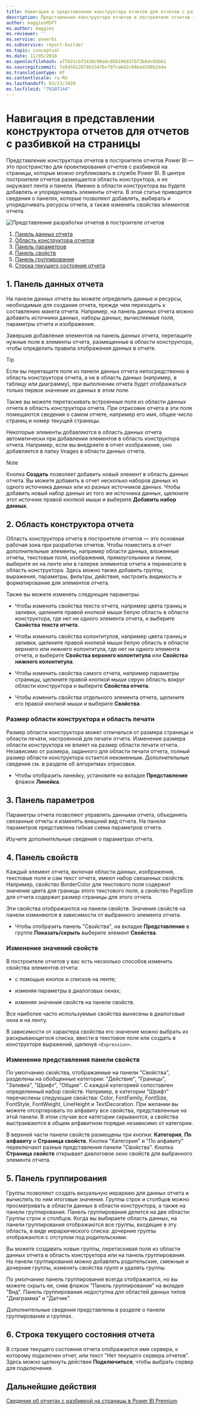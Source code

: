 ```yaml
---
title: Навигация в представлении конструктора отчетов для отчетов с разбивкой на страницы
description: Представление конструктора отчетов в построителе отчетов — это пространство для проектирования отчетов с разбивкой на страницы, которые можно опубликовать в службе Power BI.
author: maggiesMSFT
ms.author: maggies
ms.reviewer: ''
ms.service: powerbi
ms.subservice: report-builder
ms.topic: conceptual
ms.date: 11/05/2018
ms.openlocfilehash: a77631cbf2438c00a8c05b196837b73b8dc6bb61
ms.sourcegitcommit: 7e845812874b3347bcf87ca642c66bed298b244a
ms.translationtype: HT
ms.contentlocale: ru-RU
ms.lasthandoff: 03/13/2020
ms.locfileid: "79207144"
---
```

# <a name="getting-around-in-report-design-view-for-paginated-reports"></a>Навигация в представлении конструктора отчетов для отчетов с разбивкой на страницы

Представление конструктора отчетов в построителе отчетов Power BI — это пространство для проектирования отчетов с разбивкой на страницы, которые можно опубликовать в службе Power BI. В центре построителя отчетов размещается область конструктора, и ее окружают лента и панели. Именно в области конструктора вы будете добавлять и упорядочивать элементы отчета. В этой статье приводятся сведения о панелях, которые позволяют добавлять, выбирать и упорядочивать ресурсы отчета, а также изменять свойства элементов отчета.  

![Представление разработки отчетов в построителе отчетов](media/paginated-reports-report-design-view/power-bi-paginated-report-design-view.png)

1. [Панель данных отчета](#1-report-data-pane) 
2. [Область конструктора отчетов](#2-report-design-surface)  
3. [Панель параметров](#3-parameters-pane) 
4. [Панель свойств](#4-properties-pane) 
5. [Панель группирования](#5-grouping-pane) 
6. [Строка текущего состояния отчета](#6-current-report-status-bar)  
  
## <a name="1-report-data-pane"></a>1\. Панель данных отчета  
 На панели данных отчета вы можете определить данные и ресурсы, необходимые для создания отчета, прежде чем переходить к составлению макета отчета. Например, на панель данных отчета можно добавить источники данных, наборы данных, вычисляемые поля, параметры отчета и изображения.  
  
 Завершив добавление элементов на панель данных отчета, перетащите нужные поля в элементы отчета, размещенные в области конструктора, чтобы определить правила отображения данных в отчете.  
  
> [!TIP]  
>  Если вы перетащите поле из панели данных отчета непосредственно в область конструктора отчета, а не в область данных (например, в таблицу или диаграмму), при выполнении отчета будет отображаться только первое значение из данных в этом поле.  
  
 Также вы можете перетаскивать встроенные поля из области данных отчета в область конструктора отчета. При отрисовке отчета в эти поля помещаются сведения о самом отчете, например его имя, общее число страниц и номер текущей страницы.  
  
 Некоторые элементы добавляются в область данных отчета автоматически при добавлении элементов в область конструктора отчета. Например, если вы внедряете в отчет изображение, оно добавляется в папку Images в области данных отчета.  
  
> [!NOTE]  
>  Кнопка **Создать** позволяет добавить новый элемент в область данных отчета. Вы можете добавить в отчет несколько наборов данных из одного источника данных или из разных источников данных. Чтобы добавить новый набор данных из того же источника данных, щелкните этот источник правой кнопкой мыши и выберите **Добавить набор данных**.  
  
## <a name="2-report-design-surface"></a>2\. Область конструктора отчета  
 Область конструктора отчета в построителе отчетов — это основная рабочая зона при разработке отчетов. Чтобы поместить в отчет дополнительные элементы, например области данных, вложенные отчеты, текстовые поля, изображения, прямоугольники и линии, выберите их на ленте или в галерее элементов отчета и перенесите в область конструктора. Здесь можно также добавить группы, выражения, параметры, фильтры, действия, настроить видимость и форматирование для элементов отчета.  
  
 Также вы можете изменять следующие параметры:  
  
-   Чтобы изменить свойства текста отчета, например цвета границ и заливки, щелкните правой кнопкой мыши белую область в области конструктора, где нет ни одного элемента отчета, и выберите **Свойства текста отчета**.  
  
-   Чтобы изменить свойства колонтитулов, например цвета границ и заливки, щелкните правой кнопкой мыши белую область в области верхнего или нижнего колонтитула, где нет ни одного элемента отчета, и выберите **Свойства верхнего колонтитула** или **Свойства нижнего колонтитула**.  
  
-   Чтобы изменить свойства самого отчета, например параметры страницы, щелкните правой кнопкой мыши серую область вокруг области конструктора и выберите **Свойства отчета**.  
  
-   Чтобы изменить свойства отдельного элемента отчета, щелкните его правой кнопкой мыши и выберите **Свойства**.  
  
### <a name="design-surface-size-and-print-area"></a>Размер области конструктора и область печати  
Размер области конструктора может отличаться от размера страницы и области печати, настроенной для печати отчета. Изменение размера области конструктора не влияет на размер области печати отчета. Независимо от размера, заданного для области печати отчета, полный размер области конструктора остается неизменным. Дополнительные сведения см. в разделе об алгоритмах отрисовки. 
  
- Чтобы отобразить линейку, установите на вкладке **Представление** флажок **Линейка**.  
  
## <a name="3-parameters-pane"></a>3\. Панель параметров  
 Параметры отчета позволяют управлять данными отчета, объединять связанные отчеты и изменять внешний вид отчета. На панели параметров представлена гибкая схема параметров отчета.  
  
 Изучите дополнительные сведения о параметрах отчета.   
  
## <a name="4-properties-pane"></a>4\. Панель свойств
 Каждый элемент отчета, включая области данных, изображения, текстовые поля и сам текст отчета, имеют набор связанных свойств. Например, свойство BorderColor для текстового поля содержит значение цвета для границы этого текстового поля, а свойство PageSize для отчета содержит размер страницы для этого отчета.  
  
 Эти свойства отображаются на панели свойств. Значения свойств на панели изменяются в зависимости от выбранного элемента отчета.  
  
- Чтобы отобразить панель "Свойства", на вкладке **Представление** в группе **Показать/скрыть** выберите элемент **Свойства**.  
  
### <a name="changing-property-values"></a>Изменение значений свойств  
 В построителе отчетов у вас есть несколько способов изменить свойства элементов отчета:  
  
-   с помощью кнопок и списков на ленте;  
  
-   изменяя параметры в диалоговых окнах;  
  
-   изменяя значения свойств на панели свойств.  
  
 Все наиболее часто используемые свойства вынесены в диалоговые окна и на ленту.  
  
 В зависимости от характера свойства его значение можно выбрать из раскрывающегося списка, ввести в текстовое поле или создать в конструкторе выражений, щелкнув `<Expression>`.  
  
### <a name="changing-the-properties-pane-view"></a>Изменение представления панели свойств  
 По умолчанию свойства, отображаемые на панели "Свойства", разделены на обобщенные категории: "Действие", "Границы", "Заливка", "Шрифт", "Общие". С каждой категорией сопоставлен определенный набор свойств. Например, в категории "Шрифт" перечислены следующие свойства: Color, FontFamily, FontSize, FontStyle, FontWeight, LineHeight и TextDecoration. При желании вы можете отсортировать по алфавиту все свойства, представленные на этой панели. В этом случае все категории скрываются, а свойства выстраиваются в общем алфавитном порядке независимо от категории.  
  
 В верхней части панели свойств размещены три кнопки: **Категория**, **По алфавиту** и **Страница свойств**. Кнопки "Категория" и "По алфавиту" переключают разные представления панели "Свойства". Кнопка **Страница свойств** открывает диалоговое окно свойств для выбранного элемента отчета.  
  
  
## <a name="5-grouping-pane"></a>5\. Панель группирования

 Группы позволяют создать визуальную иерархию для данных отчета и вычислять по ним итоговые значения. Группы строк и столбцов можно просматривать в области данных в области конструктора, а также на панели группирования. Панель группирования делится на две области: Группы строк и столбцов. Когда вы выбираете область данных, на панели группирования отображаются все группы, входящие в эту область, в виде иерархического списка: дочерние группы отображаются с отступом под родительскими.  
  
 Вы можете создавать новые группы, перетаскивая поля из области данных отчета в область конструктора или на панель группирования. На панели группирования можно добавлять родительские, смежные и дочерние группы, изменять свойства групп и удалять группы.  
  
 По умолчанию панель группирования всегда отображается, но вы можете скрыть ее, сняв флажок "Панель группирования" на вкладке "Вид". Панель группирования недоступна для областей данных типов "Диаграмма" и "Датчик".  
  
 Дополнительные сведения представлены в разделе о панели группирования и группах.  
  
## <a name="6-current-report-status-bar"></a>6\. Строка текущего состояния отчета

В строке текущего состояния отчета отображается имя сервера, к которому подключен отчет, или текст "Нет текущего сервера отчетов". Здесь можно щелкнуть действие **Подключиться**, чтобы выбрать сервер для подключения.

## <a name="next-steps"></a>Дальнейшие действия

[Сведения об отчетах с разбивкой на страницы в Power BI Premium](paginated-reports-report-builder-power-bi.md) 

  
  
